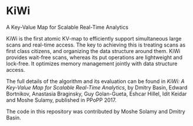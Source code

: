 # KiWi
A Key-Value Map for Scalable Real-Time Analytics

KiWi is the first atomic KV-map to efficiently support simultaneous large scans and real-time access. The key to achieving this is treating scans as first class citizens, and organizing the data structure around them. KiWi provides wait-free scans, whereas its put operations are lightweight and lock-free. It optimizes memory management jointly with data structure access.

The full details of the algorithm and its evaluation can be found in *KiWi: A Key-Value Map for Scalable Real-Time Analytics*, by Dmitry Basin, Edward Bortnikov, Anastasia Braginsky, Guy Golan-Gueta, Eshcar Hillel, Idit Keidar and Moshe Sulamy, published in PPoPP 2017.

The code in this repository was contributed by Moshe Solamy and Dmitry Basin.
